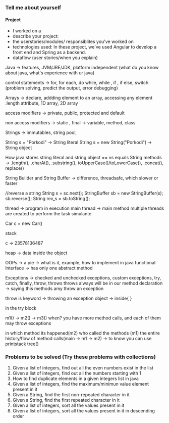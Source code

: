 ### Tell me about yourself 

#### Project
 - I worked on a <Project Name>
 - describe your project:
 - the userstories/modules/ responsiblites you've worked on  
 - technologies used: In these project, we've used Angular to develop a front end and 
		      Spring as a backend.
 - dataflow (user stories/when you explain)

Java -> features, JVM/JRE/JDK, platform independent
(what do you know about java, what's experience with ur java)

control statements -> for, for each, do while, while , if , if else, switch
(problem solving, predict the output, error debugging)

Arrays -> declare, addding element to an array, accessing any element
          .length attribute, 1D array, 2D array

access modifiers -> private, public, protected and default

non access modifiers -> static , final -> variable, method, class

Strings -> immutables, string pool, 

String s  = "Porkodi" -> String literal
String s  = new String("Porkodi") -> String object

How java stores string literal and string object
== vs equals
String methods -> .length(), .charAt(), .substring(), toUpperCase()/toLowerCase(),
		.concat(), replace()

String Builder and String Buffer -> difference, threadsafe, which slower or faster

//reverse a string
String s = sc.next();
StringBuffer sb = new StringBuffer(s);
sb.reverse();
String rev_s = sb.toString();
		 
thread -> program in execution
main thread -> main method
multiple threads are created to perform the task simulante

Car c  = new Car()

stack

c -> 23578136487

heap -> data inside the object

OOPs -> a pie -> what is it, example, how to implement in java
functional Interface -> has only one abstract method 

Exceptions -> checked and unchecked exceptions, custom exceptions, try, catch, finally, throw, throws
throws always will be in our method declaration ->  saying this methods amy throw an exception

throw is keyword -> throwing an exception object -> inside{ }



in the try block

m1() -> m2() -> m3()
when? you have more method calls, and each of them may throw exceptions

in which method its happened(m2)
who called the methods (m1)
the entire history/flow of method calls(main -> m1 -> m2)
-> to know you can use printstack tree()


### Problems to be solved (Try these problems with collections)

1. Given a list of integers, find out all the even numbers exist in the list
2. Given a list of integers, find out all the numbers starting with 1
3. How to find duplicate elements in a given integers list in java
4. Given a list of integers, find the maximum/minimun value element present in it
5. Given a String, find the first non-repeated character in it
6. Given a String, find the first repeated character in it
7. Given a list of integers, sort all the values present in it
8. Given a list of integers, sort all the values present in it in descending order

